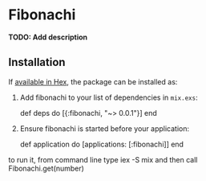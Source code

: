 # Fibonachi

**TODO: Add description**

## Installation

If [available in Hex](https://hex.pm/docs/publish), the package can be installed as:

  1. Add fibonachi to your list of dependencies in `mix.exs`:

        def deps do
          [{:fibonachi, "~> 0.0.1"}]
        end

  2. Ensure fibonachi is started before your application:

        def application do
          [applications: [:fibonachi]]
        end

to run it, from command line type iex -S mix and then call Fibonachi.get(number)
